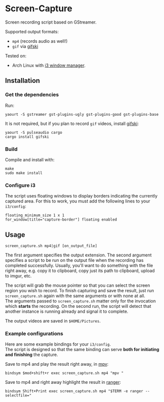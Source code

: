 # Screen-Capture

Screen recording script based on GStreamer.  

Supported output formats:
- ``mp4`` (records audio as well!)
- ``gif`` via [gifski](https://gif.ski/)

Tested on:
- Arch Linux with [i3 window manager](https://i3wm.org/). 

## Installation

### Get the dependencies

Run:

```
yaourt -S gstreamer gst-plugins-ugly gst-plugins-good gst-plugins-base
``` 

It is not required, but if you plan to record ``gif`` videos, install [gifski](https://gif.ski/):

```
yaourt -S pulseaudio cargo
cargo install gifski
```

### Build

Compile and install with:
```
make
sudo make install
```

### Configure i3

The script uses floating windows to display borders indicating the currently captured area.
For this to work, you must add the following lines to your ``i3/config``:

```
floating_minimum_size 1 x 1
for_window[title="capture-border"] floating enabled
```

## Usage

```
screen_capture.sh mp4|gif [on_output_file]
```

The first argument specifies the output extension.
The second argument specifies a script to be run on the output file when the recording has completed successfully.
Usually, you'll want to do something with the file right away, e.g. copy it to clipboard, copy just its path to clipboard, upload to imgur, etc.

The script will grab the mouse pointer so that you can select the screen region you wish to record.
To finish capturing and save the result, just run `screen_capture.sh` again with the same arguments or with none at all.  
The arguments passed to ``screen_capture.sh`` matter only for the invocation which **starts** the recording.
On the second run, the script will detect that another instance is running already and signal it to complete.

The output videos are saved in ``$HOME/Pictures``.

### Example configurations

Here are some example bindings for your ``i3/config``.  
The script is designed so that the same binding can serve **both for initiating and finishing** the capture.  

Save to mp4 and play the result right away, in [mpv](https://github.com/mpv-player/mpv):

```
bindsym $mod+shift+r exec screen_capture.sh mp4 "mpv "
```

Save to mp4 and right away highlight the result in [ranger](https://github.com/ranger/ranger):

```
bindsym Shift+Print exec screen_capture.sh mp4 "$TERM -e ranger --selectfile="
```

